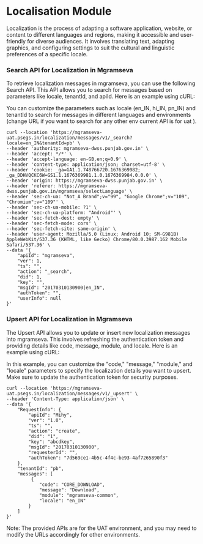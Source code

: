 # Localisation Module

Localization is the process of adapting a software application, website, or content to different languages and regions, making it accessible and user-friendly for diverse audiences. It involves translating text, adapting graphics, and configuring settings to suit the cultural and linguistic preferences of a specific locale.

### Search API for Localization in Mgramseva

To retrieve localization messages in mgramseva, you can use the following Search API. This API allows you to search for messages based on parameters like locale, tenantId, and apiId. Here is an example using cURL:

You can customize the parameters such as locale (en\_IN, hi\_IN, pn\_IN) and tenantId to search for messages in different languages and environments (change URL if you want to search for any other env current API is for uat ).

```
curl --location 'https://mgramseva-uat.psegs.in/localization/messages/v1/_search?locale=en_IN&tenantId=pb' \
--header 'authority: mgramseva-dwss.punjab.gov.in' \
--header 'accept: */*' \
--header 'accept-language: en-GB,en;q=0.9' \
--header 'content-type: application/json; charset=utf-8' \
--header 'cookie: _ga=GA1.1.748766720.1676369982; _ga_DDHVQCKC6W=GS1.1.1676369981.1.0.1676369984.0.0.0' \
--header 'origin: https://mgramseva-dwss.punjab.gov.in' \
--header 'referer: https://mgramseva-dwss.punjab.gov.in/mgramseva/selectLanguage' \
--header 'sec-ch-ua: "Not_A Brand";v="99", "Google Chrome";v="109", "Chromium";v="109"' \
--header 'sec-ch-ua-mobile: ?1' \
--header 'sec-ch-ua-platform: "Android"' \
--header 'sec-fetch-dest: empty' \
--header 'sec-fetch-mode: cors' \
--header 'sec-fetch-site: same-origin' \
--header 'user-agent: Mozilla/5.0 (Linux; Android 10; SM-G981B) AppleWebKit/537.36 (KHTML, like Gecko) Chrome/80.0.3987.162 Mobile Safari/537.36' \
--data '{
    "apiId": "mgramseva",
    "ver": 1,
    "ts": "",
    "action": "_search",
    "did": 1,
    "key": "",
    "msgId": "20170310130900|en_IN",
    "authToken": "",
    "userInfo": null
}'
```

### Upsert API for Localization in Mgramseva

The Upsert API allows you to update or insert new localization messages into mgramseva. This involves refreshing the authentication token and providing details like code, message, module, and locale. Here is an example using cURL:

In this example, you can customize the "code," "message," "module," and "locale" parameters to specify the localization details you want to upsert. Make sure to update the authentication token for security purposes.

```
curl --location 'https://mgramseva-uat.psegs.in/localization/messages/v1/_upsert' \
--header 'Content-Type: application/json' \
--data '{
    "RequestInfo": {
        "apiId": "Mihy",
        "ver": "1.0",
        "ts": "",
        "action": "create",
        "did": "1",
        "key": "abcdkey",
        "msgId": "20170310130900",
        "requesterId": "",
        "authToken": "7d569ce1-4b5c-4f4c-be93-4af7265890f3"
    },
    "tenantId": "pb",
    "messages": [
         {
            "code": "CORE_DOWNLOAD",
            "message": "Download",
            "module": "mgramseva-common",
            "locale": "en_IN"
        }
    ]
}'
```

Note: The provided APIs are for the UAT environment, and you may need to modify the URLs accordingly for other environments.
